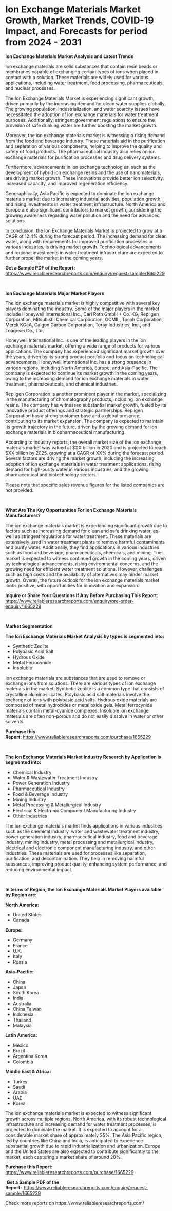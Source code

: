 <p><h1>Ion Exchange Materials Market Growth, Market Trends, COVID-19 Impact, and Forecasts for period from 2024 - 2031</h1></p><p><strong>Ion Exchange Materials Market Analysis and Latest Trends</strong></p>
<p><p>Ion exchange materials are solid substances that contain resin beads or membranes capable of exchanging certain types of ions when placed in contact with a solution. These materials are widely used for various applications, including water treatment, food processing, pharmaceuticals, and nuclear processes.</p><p>The Ion Exchange Materials Market is experiencing significant growth, driven primarily by the increasing demand for clean water supplies globally. The growing population, industrialization, and water scarcity issues have necessitated the adoption of ion exchange materials for water treatment purposes. Additionally, stringent government regulations to ensure the provision of safe drinking water are further boosting the market growth.</p><p>Moreover, the ion exchange materials market is witnessing a rising demand from the food and beverage industry. These materials aid in the purification and separation of various components, helping to improve the quality and safety of food products. The pharmaceutical industry also relies on ion exchange materials for purification processes and drug delivery systems.</p><p>Furthermore, advancements in ion exchange technologies, such as the development of hybrid ion exchange resins and the use of nanomaterials, are driving market growth. These innovations provide better ion selectivity, increased capacity, and improved regeneration efficiency. </p><p>Geographically, Asia Pacific is expected to dominate the ion exchange materials market due to increasing industrial activities, population growth, and rising investments in water treatment infrastructure. North America and Europe are also significant contributors to market growth, considering the growing awareness regarding water pollution and the need for advanced solutions.</p><p>In conclusion, the Ion Exchange Materials Market is projected to grow at a CAGR of 12.4% during the forecast period. The increasing demand for clean water, along with requirements for improved purification processes in various industries, is driving market growth. Technological advancements and regional investments in water treatment infrastructure are expected to further propel the market in the coming years.</p></p>
<p><strong>Get a Sample PDF of the Report:&nbsp;</strong> <a href="https://www.reliableresearchreports.com/enquiry/request-sample/1665229">https://www.reliableresearchreports.com/enquiry/request-sample/1665229</a></p>
<p>&nbsp;</p>
<p><strong>Ion Exchange Materials Major Market Players</strong></p>
<p><p>The ion exchange materials market is highly competitive with several key players dominating the industry. Some of the major players in the market include Honeywell International Inc., Carl Roth GmbH + Co. KG, Repligen Corporation, Mitsubishi Chemical Corporation, GCMIL, Tosoh Corporation, Merck KGaA, Calgon Carbon Corporation, Toray Industries, Inc., and Toagosei Co., Ltd.</p><p>Honeywell International Inc. is one of the leading players in the ion exchange materials market, offering a wide range of products for various applications. The company has experienced significant market growth over the years, driven by its strong product portfolio and focus on technological advancements. Honeywell International Inc. has a strong presence in various regions, including North America, Europe, and Asia-Pacific. The company is expected to continue its market growth in the coming years, owing to the increasing demand for ion exchange materials in water treatment, pharmaceuticals, and chemical industries.</p><p>Repligen Corporation is another prominent player in the market, specializing in the manufacturing of chromatography products, including ion exchange resins. The company has witnessed substantial market growth, fueled by its innovative product offerings and strategic partnerships. Repligen Corporation has a strong customer base and a global presence, contributing to its market expansion. The company is expected to maintain its growth trajectory in the future, driven by the growing demand for ion exchange materials in biopharmaceutical manufacturing.</p><p>According to industry reports, the overall market size of the ion exchange materials market was valued at $XX billion in 2020 and is projected to reach $XX billion by 2025, growing at a CAGR of XX% during the forecast period. Several factors are driving the market growth, including the increasing adoption of ion exchange materials in water treatment applications, rising demand for high-purity water in various industries, and the growing pharmaceutical and biotechnology sectors.</p><p>Please note that specific sales revenue figures for the listed companies are not provided.</p></p>
<p>&nbsp;</p>
<p><strong>What Are The Key Opportunities For Ion Exchange Materials Manufacturers?</strong></p>
<p><p>The ion exchange materials market is experiencing significant growth due to factors such as increasing demand for clean and safe drinking water, as well as stringent regulations for water treatment. These materials are extensively used in water treatment plants to remove harmful contaminants and purify water. Additionally, they find applications in various industries such as food and beverage, pharmaceuticals, chemicals, and mining. The market is expected to witness continued growth in the coming years, driven by technological advancements, rising environmental concerns, and the growing need for efficient water treatment solutions. However, challenges such as high costs and the availability of alternatives may hinder market growth. Overall, the future outlook for the ion exchange materials market looks positive, with opportunities for innovation and expansion.</p></p>
<p><strong>Inquire or Share Your Questions If Any Before Purchasing This Report:</strong> <a href="https://www.reliableresearchreports.com/enquiry/pre-order-enquiry/1665229">https://www.reliableresearchreports.com/enquiry/pre-order-enquiry/1665229</a></p>
<p>&nbsp;</p>
<p><strong>Market Segmentation</strong></p>
<p><strong>The Ion Exchange Materials Market Analysis by types is segmented into:</strong></p>
<p><ul><li>Synthetic Zeolite</li><li>Polybasic Acid Salt</li><li>Hydrous Oxide</li><li>Metal Ferrocynide</li><li>Insoluble</li></ul></p>
<p><p>Ion exchange materials are substances that are used to remove or exchange ions from solutions. There are various types of ion exchange materials in the market. Synthetic zeolite is a common type that consists of crystalline aluminosilicates. Polybasic acid salt materials involve the exchange of ions with polybasic acid salts. Hydrous oxide materials are composed of metal hydroxides or metal oxide gels. Metal ferrocynide materials contain metal-cyanide complexes. Insoluble ion exchange materials are often non-porous and do not easily dissolve in water or other solvents.</p></p>
<p><strong>Purchase this Report:&nbsp;</strong><a href="https://www.reliableresearchreports.com/purchase/1665229">https://www.reliableresearchreports.com/purchase/1665229</a></p>
<p>&nbsp;</p>
<p><strong>The Ion Exchange Materials Market Industry Research by Application is segmented into:</strong></p>
<p><ul><li>Chemical Industry</li><li>Water & Wastewater Treatment Industry</li><li>Power Generation Industry</li><li>Pharmaceutical Industry</li><li>Food & Beverage Industry</li><li>Mining Industry</li><li>Metal Processing & Metallurgical Industry</li><li>Electrical & Electronic Component Manufacturing Industry</li><li>Other Industries</li></ul></p>
<p><p>The ion exchange materials market finds applications in various industries such as the chemical industry, water and wastewater treatment industry, power generation industry, pharmaceutical industry, food and beverage industry, mining industry, metal processing and metallurgical industry, electrical and electronic component manufacturing industry, and other industries. These materials are used for processes like separation, purification, and decontamination. They help in removing harmful substances, improving product quality, enhancing system performance, and reducing environmental impact.</p></p>
<p>&nbsp;</p>
<p><strong>In terms of Region, the Ion Exchange Materials Market Players available by Region are:</strong></p>
<p>
    <p> <strong> North America: </strong>
        <ul>
            <li>United States</li>
            <li>Canada</li>
        </ul>
        </p> 
    <p> <strong> Europe: </strong>
        <ul>
            <li>Germany</li>
            <li>France</li>
            <li>U.K.</li>
            <li>Italy</li>
            <li>Russia</li>
        </ul>
        </p> 
    <p> <strong> Asia-Pacific: </strong>
        <ul>
            <li>China</li>
            <li>Japan</li>
            <li>South Korea</li>
            <li>India</li>
            <li>Australia</li>
            <li>China Taiwan</li>
            <li>Indonesia</li>
            <li>Thailand</li>
            <li>Malaysia</li>
        </ul>
        </p> 
    <p> <strong> Latin America: </strong>
        <ul>
            <li>Mexico</li>
            <li>Brazil</li>
            <li>Argentina Korea</li>
            <li>Colombia</li>
        </ul>
        </p> 
    <p> <strong> Middle East & Africa: </strong>
        <ul>
            <li>Turkey</li>
            <li>Saudi</li>
            <li>Arabia</li>
            <li>UAE</li>
            <li>Korea</li>
        </ul>
    </p>
    </p>
<p><p>The ion exchange materials market is expected to witness significant growth across multiple regions. North America, with its robust technological infrastructure and increasing demand for water treatment processes, is projected to dominate the market. It is expected to account for a considerable market share of approximately 35%. The Asia Pacific region, led by countries like China and India, is anticipated to experience substantial growth due to rapid industrialization and urbanization. Europe and the United States are also expected to contribute significantly to the market, each capturing a market share of around 20%.</p></p>
<p><strong>Purchase this Report: </strong><a href="https://www.reliableresearchreports.com/purchase/1665229">https://www.reliableresearchreports.com/purchase/1665229</a></p>
<p>&nbsp;<strong>Get a Sample PDF of the Report:&nbsp;&nbsp;</strong><a href="https://www.reliableresearchreports.com/enquiry/request-sample/1665229">https://www.reliableresearchreports.com/enquiry/request-sample/1665229</a></p>
<p><strong></strong></p>
<p>Check more reports on https://www.reliableresearchreports.com/</p>
